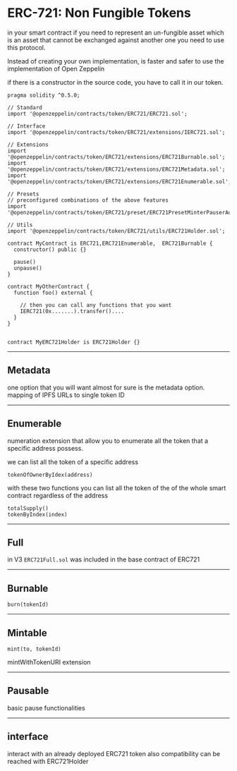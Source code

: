 # ERC-721: Non Fungible Tokens

in your smart contract if you need to represent an un-fungible asset which is an asset that cannot be exchanged against another one you need to use this protocol.

Instead of creating your own implementation, is faster and safer to use the implementation of Open Zeppelin

if there is a constructor in the source code, you have to call it in our token.

```solidity
pragma solidity ^0.5.0;

// Standard
import '@openzeppelin/contracts/token/ERC721/ERC721.sol';

// Interface
import '@openzeppelin/contracts/token/ERC721/extensions/IERC721.sol';

// Extensions
import '@openzeppelin/contracts/token/ERC721/extensions/ERC721Burnable.sol';
import '@openzeppelin/contracts/token/ERC721/extensions/ERC721Metadata.sol';
import '@openzeppelin/contracts/token/ERC721/extensions/ERC721Enumerable.sol';

// Presets
// preconfigured combinations of the above features
import '@openzeppelin/contracts/token/ERC721/preset/ERC721PresetMinterPauserAutoId.sol';

// Utils
import '@openzeppelin/contracts/token/ERC721/utils/ERC721Holder.sol';

contract MyContract is ERC721,ERC721Enumerable,  ERC721Burnable {
  constructor() public {}

  pause()
  unpause()
}

contract MyOtherContract {
  function foo() external {

    // then you can call any functions that you want
    IERC721(0x.......).transfer()....
  }
}


contract MyERC721Holder is ERC721Holder {}

```

---

## Metadata

one option that you will want almost for sure is the metadata option.
mapping of IPFS URLs to single token ID

---

## Enumerable

numeration extension that allow you to enumerate all the token that a specific address possess.

we can list all the token of a specific address

```solidity
tokenOfOwnerByIdex(address)
```

with these two functions you can list all the token of the of the whole smart contract regardless of the address

```solidity
totalSupply()
tokenByIndex(index)
```

---

## Full

in V3 `ERC721Full.sol` was included in the base contract of ERC721

---

## Burnable

```solidity
burn(tokenId)
```

---

## Mintable

```solidity
mint(to, tokenId)
```

mintWithTokenURI extension

---

## Pausable

basic pause functionalities

---

## interface

interact with an already deployed ERC721 token
also compatibility can be reached with ERC721Holder

